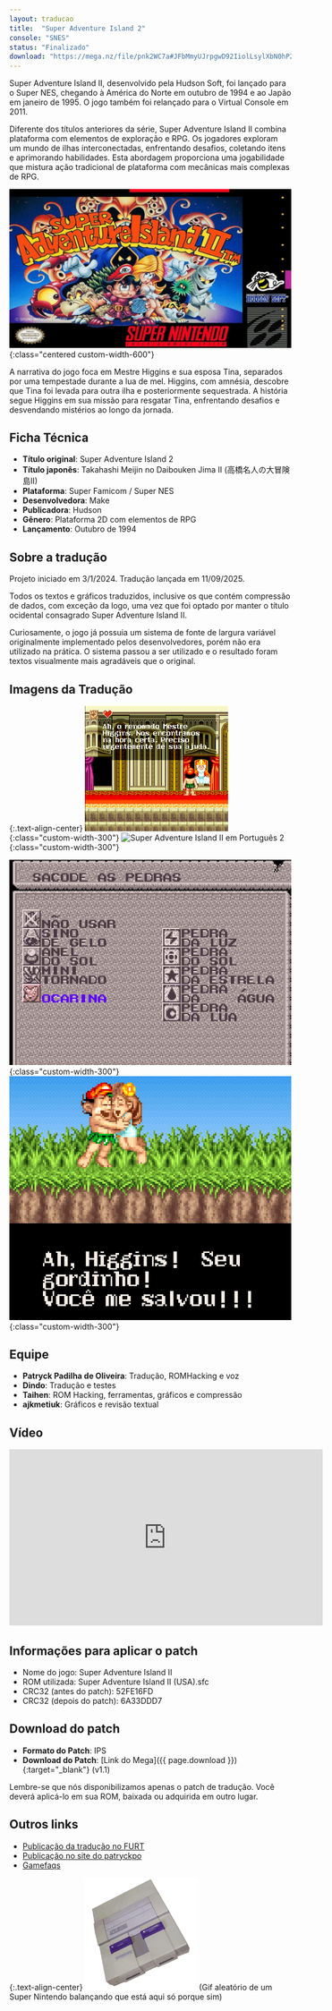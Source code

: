 ```yaml
---
layout: traducao
title:  "Super Adventure Island 2"
console: "SNES"
status: "Finalizado"
download: "https://mega.nz/file/pnk2WC7a#JFbMmyUJrpgwD92IiolLsylXbN0hP2z3YZd5VW2rNR4"
---
```


Super Adventure Island II, desenvolvido pela Hudson Soft, foi lançado para o Super NES, chegando à América do Norte em outubro de 1994 e ao Japão em janeiro de 1995. O jogo também foi relançado para o Virtual Console em 2011.

Diferente dos títulos anteriores da série, Super Adventure Island II combina plataforma com elementos de exploração e RPG. Os jogadores exploram um mundo de ilhas interconectadas, enfrentando desafios, coletando itens e aprimorando habilidades. Esta abordagem proporciona uma jogabilidade que mistura ação tradicional de plataforma com mecânicas mais complexas de RPG.

![Super Adventure Island 2](/img/projeto_sai2/sai2_01.jpeg){:class="centered custom-width-600"}

A narrativa do jogo foca em Mestre Higgins e sua esposa Tina, separados por uma tempestade durante a lua de mel. Higgins, com amnésia, descobre que Tina foi levada para outra ilha e posteriormente sequestrada. A história segue Higgins em sua missão para resgatar Tina, enfrentando desafios e desvendando mistérios ao longo da jornada.

## Ficha Técnica

- **Título original**: Super Adventure Island 2
- **Título japonês**: Takahashi Meijin no Daibouken Jima II (高橋名人の大冒険島II)
- **Plataforma**: Super Famicom / Super NES
- **Desenvolvedora**: Make
- **Publicadora**: Hudson
- **Gênero**: Plataforma 2D com elementos de RPG
- **Lançamento**: Outubro de 1994

## Sobre a tradução

Projeto iniciado em 3/1/2024. Tradução lançada em 11/09/2025.

Todos os textos e gráficos traduzidos, inclusive os que contém compressão de dados, com exceção da logo, uma vez que foi optado por manter o título ocidental consagrado Super Adventure Island II.

Curiosamente, o jogo já possuia um sistema de fonte de largura variável originalmente implementado pelos desenvolvedores, porém não era utilizado na prática. O sistema passou a ser utilizado e o resultado foram textos visualmente mais agradáveis que o original.

## Imagens da Tradução

{:.text-align-center}
![Super Adventure Island II em Português 1](/img/projeto_sai2/sai2_print1.png){:class="custom-width-300"}
![Super Adventure Island II em Português 2](/img/projeto_sai2/sai2_print2.gif){:class="custom-width-300"}

![Super Adventure Island II em Português 3](/img/projeto_sai2/sai2_print3.png){:class="custom-width-300"}
![Super Adventure Island II em Português 4](/img/projeto_sai2/sai2_print4.png){:class="custom-width-300"}


## Equipe

- **Patryck Padilha de Oliveira**: Tradução, ROMHacking e voz
- **Dindo**: Tradução e testes
- **Taihen**: ROM Hacking, ferramentas, gráficos e compressão
- **ajkmetiuk**: Gráficos e revisão textual

## Vídeo

<center><iframe src="https://www.youtube.com/embed/xhd3RX5aksQ?si=Os7vDy4AKzQ" width="560" height="315" frameborder="0" class="centered" title="YouTube video player" allow="accelerometer; autoplay; clipboard-write; encrypted-media; gyroscope; picture-in-picture; web-share" allowfullscreen></iframe></center>

## Informações para aplicar o patch

- Nome do jogo: Super Adventure Island II
- ROM utilizada: Super Adventure Island II (USA).sfc
- CRC32 (antes do patch): 52FE16FD
- CRC32 (depois do patch): 6A33DDD7

## Download do patch

- **Formato do Patch**: IPS
- **Download do Patch**: [Link do Mega]({{ page.download }}){:target="_blank"} (v1.1)

Lembre-se que nós disponibilizamos apenas o patch de tradução. Você deverá aplicá-lo em sua ROM, baixada ou adquirida em outro lugar.

## Outros links

- [Publicação da tradução no FURT](https://www.romhacking.net.br/index.php?topic=3142.0)
- [Publicação no site do patryckpo](https://patryckpo.com/traducoes/projetos/)
- [Gamefaqs](https://gamefaqs.gamespot.com/snes/588708-super-adventure-island-ii)

{:.text-align-center}
<img src="/img/misc/snes_shake.gif" alt="" width="200" class="centered">
(Gif aleatório de um Super Nintendo balançando que está aqui só porque sim)